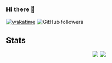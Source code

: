 ### Hi there 👋

[![wakatime](https://wakatime.com/badge/user/eb8469ce-a6fd-46c8-94a1-c220abd8e85f.svg)](https://wakatime.com/@eb8469ce-a6fd-46c8-94a1-c220abd8e85f)
![GitHub followers](https://img.shields.io/github/followers/Mikkel-T?logo=github)

## Stats
<p align="center">
  <img src="https://github-readme-stats.vercel.app/api?username=mikkel-t&title_color=8C52FF&show_icons=true&count_private=true" />
  <img src="https://wakatime.com/share/@Mikkel_T/1531a29e-65d7-4a81-88f6-f763d18d9c9b.svg" />
</p>
